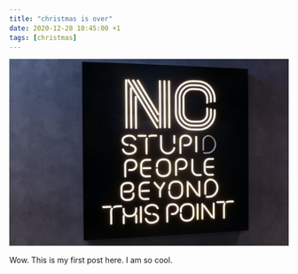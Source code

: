```yaml
---
title: "christmas is over"
date: 2020-12-28 10:45:00 +1
tags: [christmas]
---
```


![no stupid people, please.](nick-fewings-1iesvNXsuZs-unsplash.jpg)

Wow. This is my first post here. I am so cool.
